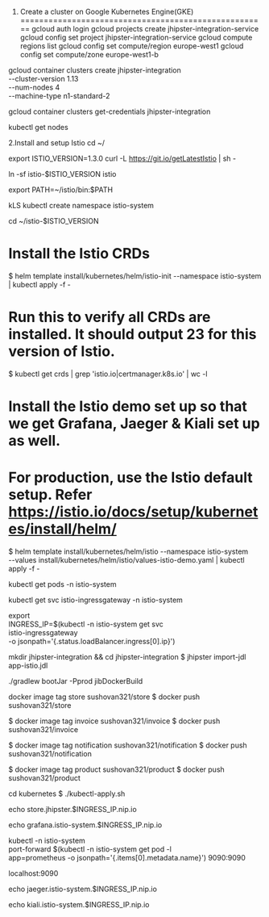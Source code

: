 
1. Create a cluster on Google Kubernetes Engine(GKE)
=====================================================
gcloud auth login
gcloud projects create jhipster-integration-service
gcloud config set project jhipster-integration-service
gcloud compute regions list
gcloud config set compute/region europe-west1
gcloud config set compute/zone europe-west1-b

gcloud container clusters create jhipster-integration \
    --cluster-version 1.13 \
    --num-nodes 4 \
    --machine-type n1-standard-2

gcloud container clusters get-credentials jhipster-integration

kubectl get nodes

2.Install and setup Istio
cd ~/

export ISTIO_VERSION=1.3.0
curl -L https://git.io/getLatestIstio | sh -

ln -sf istio-$ISTIO_VERSION istio

export PATH=~/istio/bin:$PATH

kLS
kubectl create namespace istio-system


cd ~/istio-$ISTIO_VERSION

# Install the Istio CRDs
$ helm template install/kubernetes/helm/istio-init --namespace istio-system | kubectl apply -f -

# Run this to verify all CRDs are installed. It should output 23 for this version of Istio.
$ kubectl get crds | grep 'istio.io\|certmanager.k8s.io' | wc -l

# Install the Istio demo set up so that we get Grafana, Jaeger & Kiali set up as well.
# For production, use the Istio default setup. Refer https://istio.io/docs/setup/kubernetes/install/helm/
$ helm template install/kubernetes/helm/istio --namespace istio-system \
    --values install/kubernetes/helm/istio/values-istio-demo.yaml | kubectl apply -f -

kubectl get pods -n istio-system

kubectl get svc istio-ingressgateway -n istio-system

export \
  INGRESS_IP=$(kubectl -n istio-system get svc \
  istio-ingressgateway \
  -o jsonpath='{.status.loadBalancer.ingress[0].ip}')

  mkdir jhipster-integration && cd jhipster-integration
  $ jhipster import-jdl app-istio.jdl

  ./gradlew bootJar -Pprod jibDockerBuild

  docker image tag store sushovan321/store
$ docker push sushovan321/store

$ docker image tag invoice sushovan321/invoice
$ docker push sushovan321/invoice

$ docker image tag notification sushovan321/notification
$ docker push sushovan321/notification

$ docker image tag product sushovan321/product
$ docker push sushovan321/product

cd kubernetes
$ ./kubectl-apply.sh

echo store.jhipster.$INGRESS_IP.nip.io

echo grafana.istio-system.$INGRESS_IP.nip.io

kubectl -n istio-system \
    port-forward $(kubectl -n istio-system get pod -l \
    app=prometheus -o jsonpath='{.items[0].metadata.name}') 9090:9090

localhost:9090

echo jaeger.istio-system.$INGRESS_IP.nip.io

echo kiali.istio-system.$INGRESS_IP.nip.io
